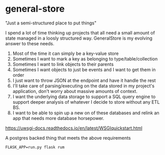 # general-store
"Just a semi-structured place to put things"

I spend a lot of time thinking up projects that all need a small amount of state managed
in a loosly structured way. GeneralStore is my evolving answer to these needs. 

1. Most of the time it can simply be a key-value store
2. Sometimes I want to mark a key as belonging to type/table/collection
3. Sometimes I want to link objects to their parents
4. Sometimes I want objects to just be events and I want to get them in order
5. I just want to throw JSON at the endpoint and have it handle the rest
6. I'll take care of parsing/executing on the data stored in my project's application, don't worry about massive amounts of context.
7. I want the underlying data storage to support a SQL query engine to support deeper analysis of whatever I decide to store without any ETL BS. 
8. I want to be able to spin up a new on of these databases and relink an app that needs more database horsepower. 

https://uwsgi-docs.readthedocs.io/en/latest/WSGIquickstart.html

A postgres backed thing that meets the above requirements

`FLASK_APP=run.py flask rum`